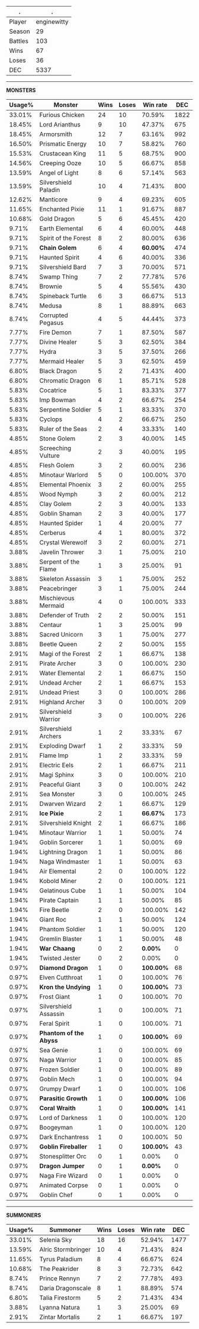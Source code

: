 .|.
|-|-
Player|enginewitty
Season|29
Battles|103
Wins|67
Loses|36
DEC|5337

---
**MONSTERS**

Usage%|Monster|Wins|Loses|Win rate|DEC|
-|-|-|-|-|-|
33.01%|Furious Chicken|24|10|70.59%|1822|
18.45%|Lord Arianthus|9|10|47.37%|675|
18.45%|Armorsmith|12|7|63.16%|992|
16.50%|Prismatic Energy|10|7|58.82%|760|
15.53%|Crustacean King|11|5|68.75%|900|
14.56%|Creeping Ooze|10|5|66.67%|858|
13.59%|Angel of Light|8|6|57.14%|563|
13.59%|Silvershield Paladin|10|4|71.43%|800|
12.62%|Manticore|9|4|69.23%|605|
11.65%|Enchanted Pixie|11|1|91.67%|887|
10.68%|Gold Dragon|5|6|45.45%|420|
9.71%|Earth Elemental|6|4|60.00%|448|
9.71%|Spirit of the Forest|8|2|80.00%|636|
9.71%|**Chain Golem**|6|4|**60.00%**|474|
9.71%|Haunted Spirit|4|6|40.00%|336|
9.71%|Silvershield Bard|7|3|70.00%|571|
8.74%|Swamp Thing|7|2|77.78%|576|
8.74%|Brownie|5|4|55.56%|430|
8.74%|Spineback Turtle|6|3|66.67%|513|
8.74%|Medusa|8|1|88.89%|663|
8.74%|Corrupted Pegasus|4|5|44.44%|373|
7.77%|Fire Demon|7|1|87.50%|587|
7.77%|Divine Healer|5|3|62.50%|384|
7.77%|Hydra|3|5|37.50%|266|
7.77%|Mermaid Healer|5|3|62.50%|459|
6.80%|Black Dragon|5|2|71.43%|400|
6.80%|Chromatic Dragon|6|1|85.71%|528|
5.83%|Cocatrice|5|1|83.33%|377|
5.83%|Imp Bowman|4|2|66.67%|254|
5.83%|Serpentine Soldier|5|1|83.33%|370|
5.83%|Cyclops|4|2|66.67%|250|
5.83%|Ruler of the Seas|2|4|33.33%|140|
4.85%|Stone Golem|2|3|40.00%|145|
4.85%|Screeching Vulture|2|3|40.00%|195|
4.85%|Flesh Golem|3|2|60.00%|236|
4.85%|Minotaur Warlord|5|0|100.00%|370|
4.85%|Elemental Phoenix|3|2|60.00%|255|
4.85%|Wood Nymph|3|2|60.00%|212|
4.85%|Clay Golem|2|3|40.00%|133|
4.85%|Goblin Shaman|2|3|40.00%|177|
4.85%|Haunted Spider|1|4|20.00%|77|
4.85%|Cerberus|4|1|80.00%|372|
4.85%|Crystal Werewolf|3|2|60.00%|271|
3.88%|Javelin Thrower|3|1|75.00%|210|
3.88%|Serpent of the Flame|1|3|25.00%|91|
3.88%|Skeleton Assassin|3|1|75.00%|252|
3.88%|Peacebringer|3|1|75.00%|244|
3.88%|Mischievous Mermaid|4|0|100.00%|333|
3.88%|Defender of Truth|2|2|50.00%|151|
3.88%|Centaur|1|3|25.00%|99|
3.88%|Sacred Unicorn|3|1|75.00%|277|
3.88%|Beetle Queen|2|2|50.00%|155|
2.91%|Magi of the Forest|2|1|66.67%|138|
2.91%|Pirate Archer|3|0|100.00%|230|
2.91%|Water Elemental|2|1|66.67%|150|
2.91%|Undead Archer|2|1|66.67%|153|
2.91%|Undead Priest|3|0|100.00%|286|
2.91%|Highland Archer|3|0|100.00%|209|
2.91%|Silvershield Warrior|3|0|100.00%|226|
2.91%|Silvershield Archers|1|2|33.33%|67|
2.91%|Exploding Dwarf|1|2|33.33%|59|
2.91%|Flame Imp|1|2|33.33%|59|
2.91%|Electric Eels|2|1|66.67%|211|
2.91%|Magi Sphinx|3|0|100.00%|210|
2.91%|Peaceful Giant|3|0|100.00%|242|
2.91%|Sea Monster|3|0|100.00%|245|
2.91%|Dwarven Wizard|2|1|66.67%|129|
2.91%|**Ice Pixie**|2|1|**66.67%**|173|
2.91%|Silvershield Knight|2|1|66.67%|186|
1.94%|Minotaur Warrior|1|1|50.00%|74|
1.94%|Goblin Sorcerer|1|1|50.00%|69|
1.94%|Lightning Dragon|1|1|50.00%|86|
1.94%|Naga Windmaster|1|1|50.00%|63|
1.94%|Air Elemental|2|0|100.00%|122|
1.94%|Kobold Miner|2|0|100.00%|121|
1.94%|Gelatinous Cube|1|1|50.00%|104|
1.94%|Pirate Captain|1|1|50.00%|85|
1.94%|Fire Beetle|2|0|100.00%|142|
1.94%|Giant Roc|1|1|50.00%|124|
1.94%|Phantom Soldier|1|1|50.00%|120|
1.94%|Gremlin Blaster|1|1|50.00%|48|
1.94%|**War Chaang**|0|2|**0.00%**|0|
1.94%|Twisted Jester|0|2|0.00%|0|
0.97%|**Diamond Dragon**|1|0|**100.00%**|68|
0.97%|Elven Cutthroat|1|0|100.00%|76|
0.97%|**Kron the Undying**|1|0|**100.00%**|73|
0.97%|Frost Giant|1|0|100.00%|70|
0.97%|Silvershield Assassin|1|0|100.00%|71|
0.97%|Feral Spirit|1|0|100.00%|71|
0.97%|**Phantom of the Abyss**|1|0|**100.00%**|69|
0.97%|Sea Genie|1|0|100.00%|69|
0.97%|Naga Warrior|1|0|100.00%|85|
0.97%|Frozen Soldier|1|0|100.00%|89|
0.97%|Goblin Mech|1|0|100.00%|94|
0.97%|Grumpy Dwarf|1|0|100.00%|106|
0.97%|**Parasitic Growth**|1|0|**100.00%**|106|
0.97%|**Coral Wraith**|1|0|**100.00%**|141|
0.97%|Lord of Darkness|1|0|100.00%|120|
0.97%|Boogeyman|1|0|100.00%|120|
0.97%|Dark Enchantress|1|0|100.00%|50|
0.97%|**Goblin Fireballer**|1|0|**100.00%**|43|
0.97%|Stonesplitter Orc|0|1|0.00%|0|
0.97%|**Dragon Jumper**|0|1|**0.00%**|0|
0.97%|Naga Fire Wizard|0|1|0.00%|0|
0.97%|Animated Corpse|0|1|0.00%|0|
0.97%|Goblin Chef|0|1|0.00%|0|

---
**SUMMONERS**

Usage%|Summoner|Wins|Loses|Win rate|DEC|
-|-|-|-|-|-|
33.01%|Selenia Sky|18|16|52.94%|1477|
13.59%|Alric Stormbringer|10|4|71.43%|824|
11.65%|Tyrus Paladium|8|4|66.67%|624|
10.68%|The Peakrider|8|3|72.73%|642|
8.74%|Prince Rennyn|7|2|77.78%|493|
8.74%|Daria Dragonscale|8|1|88.89%|574|
6.80%|Talia Firestorm|5|2|71.43%|434|
3.88%|Lyanna Natura|1|3|25.00%|69|
2.91%|Zintar Mortalis|2|1|66.67%|197|
